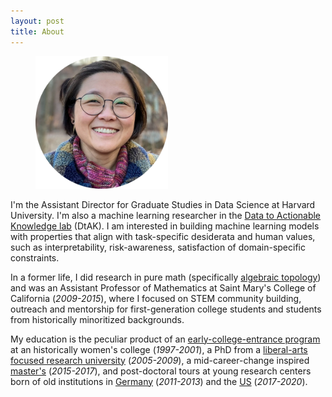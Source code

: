 ```yaml
---
layout: post
title: About
---
```



<figure>
  <img alt="Weiwei Pan" src="/assets/images/profile.png" width="50%" />
</figure>


I'm the Assistant Director for Graduate Studies in Data Science at Harvard University. I'm also a machine learning researcher in the [Data to Actionable Knowledge lab](https://dtak.github.io/) (DtAK). I am interested in building machine learning models with properties that align with task-specific desiderata and human values, such as interpretability, risk-awareness, satisfaction of domain-specific constraints.

In a former life, I did research in pure math (specifically [algebraic topology](https://arxiv.org/pdf/1206.2118.pdf)) and was an Assistant Professor of Mathematics at Saint Mary's College of California (*2009-2015*), where I focused on STEM community building, outreach and mentorship for first-generation college students and students from historically minoritized backgrounds.

My education is the peculiar product of an [early-college-entrance program](https://marybaldwin.edu/peg/) at an historically women's college (*1997-2001*), a PhD from a [liberal-arts focused research university](https://www.wesleyan.edu/mathcs/) (*2005-2009*), a mid-career-change inspired [master's](https://iacs.seas.harvard.edu/graduate-programs) (*2015-2017*), and post-doctoral tours at young research centers born of old institutions in [Germany](https://www.uni-goettingen.de/en/90653.html) (*2011-2013*) and the [US](https://iacs.seas.harvard.edu) (*2017-2020*). 
